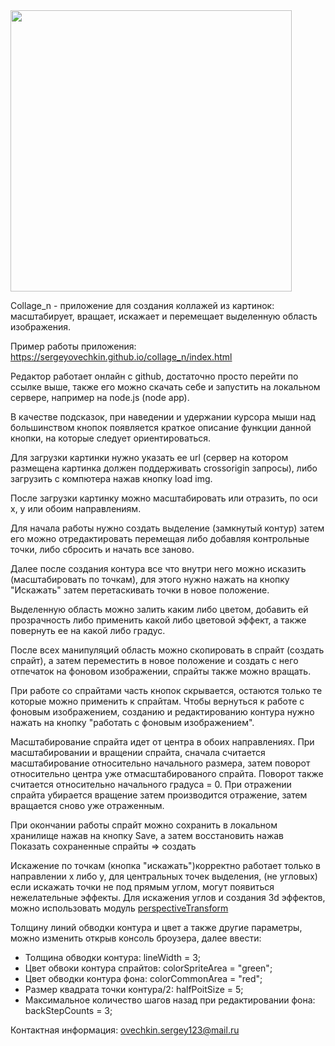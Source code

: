 
<img height="450" src="https://github.com/SergeyOvechkin/collagen/blob/master/collagen_2.png">

Collage_n - приложение для создания коллажей из картинок:  масштабирует, вращает, искажает  и перемещает выделенную область изображения.

Пример работы приложения: https://sergeyovechkin.github.io/collage_n/index.html

Редактор работает онлайн с github, достаточно просто перейти по ссылке выше, также его можно скачать себе и запустить на локальном сервере, например на node.js (node app).

В качестве подсказок, при наведении и удержании курсора мыши над большинством кнопок появляется краткое описание функции данной кнопки, на которые следует ориентироваться.

Для загрузки картинки нужно указать ее url (сервер на котором размещена картинка должен поддерживать crossorigin запросы), либо загрузить с компютера нажав кнопку load img.

После загрузки картинку можно масштабировать или отразить, по оси x, y или обоим направлениям.

Для начала работы нужно создать выделение (замкнутый контур) затем его можно отредактировать перемещая либо добавляя контрольные точки, либо сбросить и начать все заново. 

Далее после создания контура все что внутри него можно исказить (масштабировать по точкам), для этого нужно нажать на кнопку "Искажать" затем перетаскивать точки в новое положение.

Выделенную область можно залить каким либо цветом, добавить ей прозрачность либо применить какой либо цветовой эффект, а также повернуть ее на какой либо градус.

После всех манипуляций область можно скопировать в спрайт (создать спрайт), а затем переместить в новое положение и создать с него отпечаток на фоновом изображении, спрайты также можно  вращать.

При работе со спрайтами часть кнопок скрывается, остаются только те которые можно применить к спрайтам. Чтобы вернуться к работе с фоновым изображением, созданию и редактированию контура нужно нажать на кнопку "работать с фоновым изображением".

Масштабирование спрайта идет от центра в обоих направлениях.
При масштабировании и вращении спрайта, сначала считается масштабирование относительно начального размера, затем поворот относительно центра уже отмасштабированого спрайта.
Поворот также считается относительно начального градуса = 0.
При отражении спрайта убирается вращение затем производится отражение, затем вращается сново уже отраженным. 

При окончании работы спрайт можно сохранить в локальном хранилище нажав на кнопку Save, а затем восстановить нажав Показать сохраненные спрайты => создать

Искажение по точкам (кнопка "искажать")корректно работает только в направлении x либо y, для центральных точек выделения, (не угловых) если искажать точки не под прямым углом, могут появиться нежелательные эффекты.
Для искажения углов и создания 3d эффектов, можно использовать модуль <a href="https://github.com/SergeyOvechkin/collage_n/blob/master/js/modules/perspectiveTransform.js">  perspectiveTransform </a>

<p>
	Толщину линий обводки контура и цвет а также другие параметры, можно изменить открыв консоль броузера, далее ввести:					
	<ul>
		<li>Толщина обводки контура: lineWidth = 3;</li>
		<li>Цвет обвоки контура спрайтов: colorSpriteArea = "green";</li>
		<li>Цвет обводки  контура фона:  colorCommonArea = "red";</li>
		<li>Размер квадрата точки контура/2: halfPoitSize = 5;</li>
		<li>Максимальное количество шагов назад при редактировании фона: backStepCounts = 3; </li>
	</ul>
</p>


Контактная информация: ovechkin.sergey123@mail.ru


